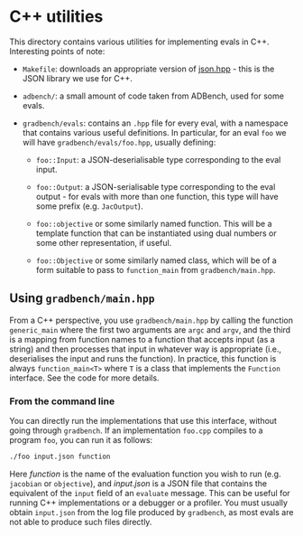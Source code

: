 # C++ utilities

This directory contains various utilities for implementing evals in C++.
Interesting points of note:

- `Makefile`: downloads an appropriate version of
  [json.hpp](https://github.com/nlohmann/json) - this is the JSON library we use
  for C++.

- `adbench/`: a small amount of code taken from ADBench, used for some evals.

- `gradbench/evals`: contains an `.hpp` file for every eval, with a namespace
  that contains various useful definitions. In particular, for an eval `foo` we
  will have `gradbench/evals/foo.hpp`, usually defining:

  - `foo::Input`: a JSON-deserialisable type corresponding to the eval input.

  - `foo::Output`: a JSON-serialisable type corresponding to the eval output -
    for evals with more than one function, this type will have some prefix (e.g.
    `JacOutput`).

  - `foo::objective` or some similarly named function. This will be a template
    function that can be instantiated using dual numbers or some other
    representation, if useful.

  - `foo::Objective` or some similarly named class, which will be of a form
    suitable to pass to `function_main` from `gradbench/main.hpp`.

## Using `gradbench/main.hpp`

From a C++ perspective, you use `gradbench/main.hpp` by calling the function
`generic_main` where the first two arguments are `argc` and `argv`, and the
third is a mapping from function names to a function that accepts input (as a
string) and then processes that input in whatever way is appropriate (i.e.,
deserialises the input and runs the function). In practice, this function is
always `function_main<T>` where `T` is a class that implements the `Function`
interface. See the code for more details.

### From the command line

You can directly run the implementations that use this interface, without going
through `gradbench`. If an implementation `foo.cpp` compiles to a program `foo`,
you can run it as follows:

```sh
./foo input.json function
```

Here _function_ is the name of the evaluation function you wish to run (e.g.
`jacobian` or `objective`), and _input.json_ is a JSON file that contains the
equivalent of the `input` field of an `evaluate` message. This can be useful for
running C++ implementations or a debugger or a profiler. You must usually obtain
`input.json` from the log file produced by `gradbench`, as most evals are not
able to produce such files directly.
